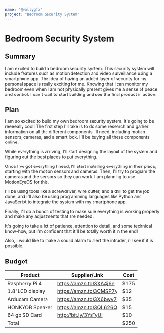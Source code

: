 ```yaml
---
name: "@wollygfx"
project: "Bedroom Security System"
---
```


# Bedroom Security System

## Summary

I am excited to build a bedroom security system. This security system will include features such as motion detection and video surveillance using a smartphone app. The idea of having an added layer of security for my personal space is really exciting for me. Knowing that I can monitor my bedroom even when I am not physically present gives me a sense of peace and control. I can't wait to start building and see the final product in action.

## Plan

I am so excited to build my own bedroom security system. It's going to be reeeeally cool! The first step I'll take is to do some research and gather information on all the different components I'll need, including motion sensors, cameras, and a smart lock. I'll be buying all these components online.

While everything is arriving, I'll start designing the layout of the system and figuring out the best places to put everything.

Once I've got everything I need, I'll start installing everything in their place, starting with the motion sensors and cameras. Then, I'll try to program the cameras and the sensors so they can work. I am planning to use MotionEyeOS for this.

I'll be using tools like a screwdriver, wire cutter, and a drill to get the job done, and I'll also be using programming languages like Python and JavaScript to integrate the system with my smartphone app.

Finally, I'll do a bunch of testing to make sure everything is working properly and make any adjustments that are needed.

It's going to take a lot of patience, attention to detail, and some technical know-how, but I'm confident that it'll be totally worth it in the end!

Also, i would like to make a sound alarm to alert the intruder, i'll see if it is possible.

## Budget


| Product         | Supplier/Link           | Cost |
| --------------- | ----------------------- | ---- |
| Raspberry Pi 4  | https://amzn.to/3XA4j6e | $175 |
| 1.8"LCD display | https://amzn.to/3CMSP7y | $12  |
| Arducam Camera  | https://amzn.to/3X6bwv7 | $35  |
| HONKYOB Speaker | https://amzn.to/3QL626Q | $15  |
| 64 gb SD Card   | http://bit.ly/3YsTyUi   | $10  | 
| Total           |                         | $250 |







